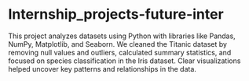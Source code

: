# Internship_projects-future-inter
This project analyzes datasets using Python with libraries like Pandas, NumPy, Matplotlib, and Seaborn. We cleaned the Titanic dataset by removing null values and outliers, calculated summary statistics, and focused on species classification in the Iris dataset. Clear visualizations helped uncover key patterns and relationships in the data.
